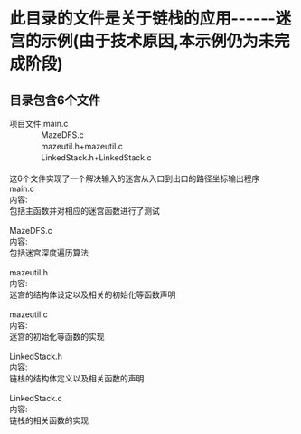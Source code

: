 此目录的文件是关于链栈的应用------迷宫的示例(由于技术原因,本示例仍为未完成阶段)
===========================
目录包含6个文件
-----------
项目文件:main.c<br>
　　　　MazeDFS.c<br>
　　　　mazeutil.h+mazeutil.c<br>
　　　　LinkedStack.h+LinkedStack.c<br>
<br>
        这6个文件实现了一个解决输入的迷宫从入口到出口的路径坐标输出程序<br>
        main.c<br>
        内容:<br>
        包括主函数并对相应的迷宫函数进行了测试<br>
<br>
        MazeDFS.c<br>
        内容:<br>
        包括迷宫深度遍历算法<br>
<br>
        mazeutil.h<br>
        内容:<br>
        迷宫的结构体设定以及相关的初始化等函数声明<br>
<br>
        mazeutil.c<br>
        内容:<br>
        迷宫的初始化等函数的实现<br>
<br>
        LinkedStack.h<br>
        内容:<br>
        链栈的结构体定义以及相关函数的声明<br>
<br>
        LinkedStack.c<br>
        内容:<br>
        链栈的相关函数的实现<br>